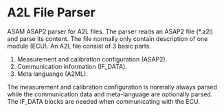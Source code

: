 # A2L File Parser
ASAM ASAP2 parser for A2L files. The parser reads an ASAP2 file (*.a2l) and parse its content. The file normally only contain description
of one module (ECU). An A2L file consist of 3 basic parts.

1. Measurement and calibration configuration (ASAP2).
2. Communication information (IF_DATA).
3. Meta languange (A2ML).

The measurement and calibration configuration is normally always parsed while the communication data and meta-language are optionally parsed. 
The IF_DATA blocks are needed when communicating with the ECU.
   
